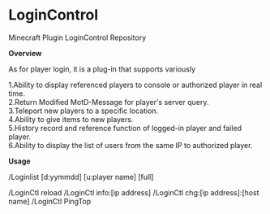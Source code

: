 # LoginControl
Minecraft Plugin LoginControl Repository

**Overview**

As for player login, it is a plug-in that supports variously

1.Ability to display referenced players to console or authorized player in real time.  
2.Return Modified MotD-Message for player's server query.  
3.Teleport new players to a specific location.  
4.Ability to give items to new players.  
5.History record and reference function of logged-in player and failed player.  
6.Ability to display the list of users from the same IP to authorized player.  

**Usage**  

/Loginlist [d:yymmdd] [u:player name] [full]

/LoginCtl reload
/LoginCtl info:[ip address]
/LoginCtl chg:[ip address]:[host name]
/LoginCtl PingTop
